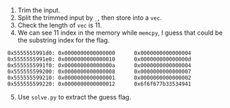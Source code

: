 1. Trim the input.
2. Split the trimmed input by `_`, then store into a `vec`.
3. Check the length of `vec` is 11.
4. We can see 11 index in the memory while `memcpy`, I guess that could be the substring index for the flag.

```
0x5555555991d0: 0x0000000000000000      0x0000000000000004
0x5555555991e0: 0x0000000000000010      0x000000000000000d
0x5555555991f0: 0x000000000000000a      0x0000000000000004
0x555555599200: 0x0000000000000008      0x0000000000000007
0x555555599210: 0x0000000000000001      0x0000000000000002
0x555555599220: 0x0000000000000012      0x6f6f677b33534941
```

5. Use `solve.py` to extract the guess flag.
